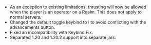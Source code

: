 - As an exception to existing limitations, thrusting will now be allowed when the player is an operator on a Realm.
  This does not apply to normal servers.
- Changed the default toggle keybind to I to avoid conflicting with the advancements button.
- Fixed an incompatibility with Keybind Fix.
- Separated 1.20 and 1.20.2 support into separate jars.